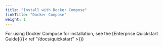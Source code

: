 ```yaml
---
title: "Install with Docker Compose"
linkTitle: "Docker Compose"
weight: 1
---
```


For using Docker Compose for installation, see the [Enterprise Quickstart Guide]({{< ref "/docs/quickstart" >}})
